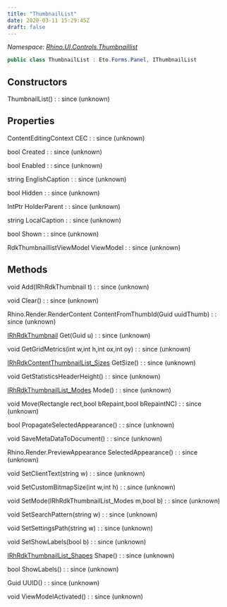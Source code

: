 ```yaml
---
title: "ThumbnailList"
date: 2020-03-11 15:29:45Z
draft: false
---
```


*Namespace: [Rhino.UI.Controls.Thumbnaillist](../)*

```cs
public class ThumbnailList : Eto.Forms.Panel, IThumbnailList
```
## Constructors

ThumbnailList()
: 
: since (unknown)
## Properties

ContentEditingContext CEC
: 
: since (unknown)

bool Created
: 
: since (unknown)

bool Enabled
: 
: since (unknown)

string EnglishCaption
: 
: since (unknown)

bool Hidden
: 
: since (unknown)

IntPtr HolderParent
: 
: since (unknown)

string LocalCaption
: 
: since (unknown)

bool Shown
: 
: since (unknown)

RdkThumbnaillistViewModel ViewModel
: 
: since (unknown)
## Methods

void Add(IRhRdkThumbnail t)
: 
: since (unknown)

void Clear()
: 
: since (unknown)

Rhino.Render.RenderContent ContentFromThumbId(Guid uuidThumb)
: 
: since (unknown)

[IRhRdkThumbnail](/rhinocommon/rhino/ui/controls/thumbnailui/irhrdkthumbnail/) Get(Guid u)
: 
: since (unknown)

void GetGridMetrics(int w,int h,int ox,int oy)
: 
: since (unknown)

[IRhRdkContentThumbnailList_Sizes](/rhinocommon/rhino/ui/controls/thumbnailui/irhrdkcontentthumbnaillist_sizes/) GetSize()
: 
: since (unknown)

void GetStatisticsHeaderHeight()
: 
: since (unknown)

[IRhRdkThumbnailList_Modes](/rhinocommon/rhino/ui/controls/thumbnailui/irhrdkthumbnaillist_modes/) Mode()
: 
: since (unknown)

void Move(Rectangle rect,bool bRepaint,bool bRepaintNC)
: 
: since (unknown)

bool PropagateSelectedAppearance()
: 
: since (unknown)

void SaveMetaDataToDocument()
: 
: since (unknown)

Rhino.Render.PreviewAppearance SelectedAppearance()
: 
: since (unknown)

void SetClientText(string w)
: 
: since (unknown)

void SetCustomBitmapSize(int w,int h)
: 
: since (unknown)

void SetMode(IRhRdkThumbnailList_Modes m,bool b)
: 
: since (unknown)

void SetSearchPattern(string w)
: 
: since (unknown)

void SetSettingsPath(string w)
: 
: since (unknown)

void SetShowLabels(bool b)
: 
: since (unknown)

[IRhRdkThumbnailList_Shapes](/rhinocommon/rhino/ui/controls/thumbnailui/irhrdkthumbnaillist_shapes/) Shape()
: 
: since (unknown)

bool ShowLabels()
: 
: since (unknown)

Guid UUID()
: 
: since (unknown)

void ViewModelActivated()
: 
: since (unknown)
